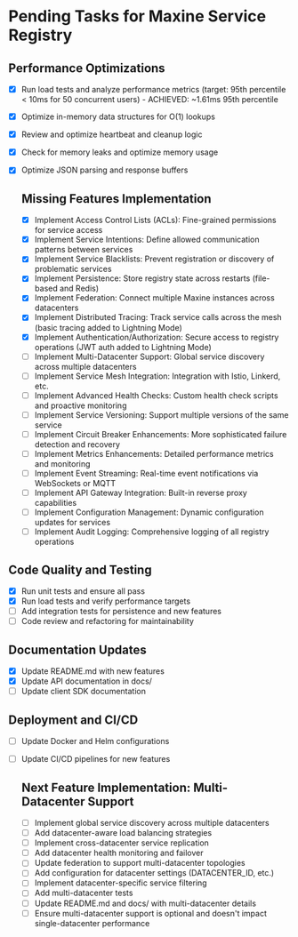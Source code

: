 # Pending Tasks for Maxine Service Registry

## Performance Optimizations
- [x] Run load tests and analyze performance metrics (target: 95th percentile < 10ms for 50 concurrent users) - ACHIEVED: ~1.61ms 95th percentile
- [x] Optimize in-memory data structures for O(1) lookups
- [x] Review and optimize heartbeat and cleanup logic
- [x] Check for memory leaks and optimize memory usage
- [x] Optimize JSON parsing and response buffers

  ## Missing Features Implementation
    - [x] Implement Access Control Lists (ACLs): Fine-grained permissions for service access
    - [x] Implement Service Intentions: Define allowed communication patterns between services
    - [x] Implement Service Blacklists: Prevent registration or discovery of problematic services
    - [x] Implement Persistence: Store registry state across restarts (file-based and Redis)
    - [x] Implement Federation: Connect multiple Maxine instances across datacenters
    - [x] Implement Distributed Tracing: Track service calls across the mesh (basic tracing added to Lightning Mode)
    - [x] Implement Authentication/Authorization: Secure access to registry operations (JWT auth added to Lightning Mode)
    - [ ] Implement Multi-Datacenter Support: Global service discovery across multiple datacenters
    - [ ] Implement Service Mesh Integration: Integration with Istio, Linkerd, etc.
    - [ ] Implement Advanced Health Checks: Custom health check scripts and proactive monitoring
    - [ ] Implement Service Versioning: Support multiple versions of the same service
    - [ ] Implement Circuit Breaker Enhancements: More sophisticated failure detection and recovery
    - [ ] Implement Metrics Enhancements: Detailed performance metrics and monitoring
    - [ ] Implement Event Streaming: Real-time event notifications via WebSockets or MQTT
    - [ ] Implement API Gateway Integration: Built-in reverse proxy capabilities
    - [ ] Implement Configuration Management: Dynamic configuration updates for services
    - [ ] Implement Audit Logging: Comprehensive logging of all registry operations

 ## Code Quality and Testing
 - [x] Run unit tests and ensure all pass
 - [x] Run load tests and verify performance targets
 - [ ] Add integration tests for persistence and new features
 - [ ] Code review and refactoring for maintainability

 ## Documentation Updates
 - [x] Update README.md with new features
 - [x] Update API documentation in docs/
 - [ ] Update client SDK documentation

 ## Deployment and CI/CD
 - [ ] Update Docker and Helm configurations
 - [ ] Update CI/CD pipelines for new features

    ## Next Feature Implementation: Multi-Datacenter Support
    - [ ] Implement global service discovery across multiple datacenters
    - [ ] Add datacenter-aware load balancing strategies
    - [ ] Implement cross-datacenter service replication
    - [ ] Add datacenter health monitoring and failover
    - [ ] Update federation to support multi-datacenter topologies
    - [ ] Add configuration for datacenter settings (DATACENTER_ID, etc.)
    - [ ] Implement datacenter-specific service filtering
    - [ ] Add multi-datacenter tests
    - [ ] Update README.md and docs/ with multi-datacenter details
    - [ ] Ensure multi-datacenter support is optional and doesn't impact single-datacenter performance